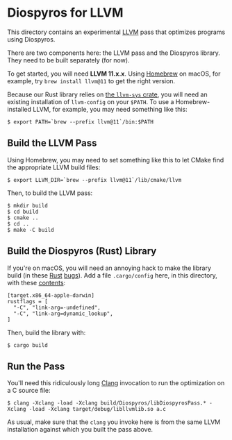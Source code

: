 # Diospyros for LLVM

This directory contains an experimental [LLVM][] pass that optimizes programs using Diospyros.

There are two components here: the LLVM pass and the Diospyros library.
They need to be built separately (for now).

To get started, you will need **LLVM 11.x.x**.
Using [Homebrew][] on macOS, for example, try `brew install llvm@11` to get the right version.

Because our Rust library relies on [the `llvm-sys` crate][llvm-sys], you will need an existing installation of `llvm-config` on your `$PATH`.
To use a Homebrew-installed LLVM, for example, you may need something like this:

    $ export PATH=`brew --prefix llvm@11`/bin:$PATH

## Build the LLVM Pass

Using Homebrew, you may need to set something like this to let CMake find the appropriate LLVM build files:

    $ export LLVM_DIR=`brew --prefix llvm@11`/lib/cmake/llvm

Then, to build the LLVM pass:

    $ mkdir build
    $ cd build
    $ cmake ..
    $ cd ..
    $ make -C build

## Build the Diospyros (Rust) Library

If you're on macOS, you will need an annoying hack to make the library build (in these [Rust](https://github.com/rust-lang/rust/issues/62874) [bugs](https://github.com/rust-lang/cargo/issues/8628)).
Add a file `.cargo/config` here, in this directory, with these [contents](https://pyo3.rs/v0.5.2/):

    [target.x86_64-apple-darwin]
    rustflags = [
      "-C", "link-arg=-undefined",
      "-C", "link-arg=dynamic_lookup",
    ]

Then, build the library with:

    $ cargo build

## Run the Pass

You'll need this ridiculously long [Clang][] invocation to run the optimization on a C source file:

    $ clang -Xclang -load -Xclang build/Diospyros/libDiospyrosPass.* -Xclang -load -Xclang target/debug/libllvmlib.so a.c

As usual, make sure that the `clang` you invoke here is from the same LLVM installation against which you built the pass above.

[llvm]: https://llvm.org
[clang]: https://clang.llvm.org
[llvm-sys]: https://crates.io/crates/llvm-sys
[homebrew]: https://brew.sh
